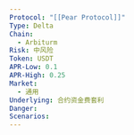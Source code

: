 ```yaml
---
Protocol: "[[Pear Protocol]]"
Type: Delta
Chain:
  - Arbiturm
Risk: 中风险
Token: USDT
APR-Low: 0.1
APR-High: 0.25
Market:
  - 通用
Underlying: 合约资金费套利
Danger: 
Scenarios:
---
```

